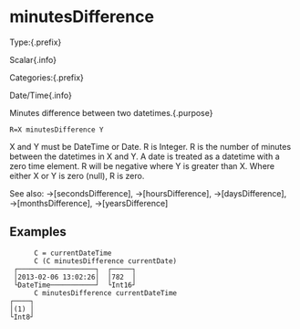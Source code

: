 # minutesDifference

Type:{.prefix}

Scalar{.info}

Categories:{.prefix}

Date/Time{.info}

Minutes difference between two datetimes.{.purpose}

~~~
R=X minutesDifference Y
~~~

X and Y must be DateTime or Date. R is Integer. R is the number of minutes between the datetimes in
X and Y. A date is treated as a datetime with a zero time element. R will be negative where Y is
greater than X. Where either X or Y is zero (null), R is zero.

See also: →[secondsDifference], →[hoursDifference], →[daysDifference], →[monthsDifference], →[yearsDifference]

## Examples

~~~
      C = currentDateTime
      C (C minutesDifference currentDate)
 ┌───────────────────┐  ┌─────┐
 │2013-02-06 13:02:26│  │782  │
 └DateTime───────────┘  └Int16┘
      C minutesDifference currentDateTime
┌────┐
│(1) │
└Int8┘
~~~

